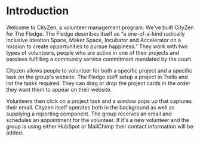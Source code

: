 # Introduction

Welcome to CityZen, a volunteer management program.  We've built CityZen for The Fledge.  The Fledge describes itself as “a one-of-a-kind radically inclusive Ideation Space, Maker Space, Incubator and Accelerator on a mission to create opportunities to pursue happiness.”  They work with two types of volunteers, people who are active in one of their projects and parolees fulfilling a community service commitment mandated by the court.

Cityzen allows people to volunteer for both a specific project and a specific task on the group's website.  The Fledge staff setup a project in Trello and list the tasks required. They can drag or drop the project cards in the order they want them to appear on their website.  

Volunteers then click on a project task and a window pops up that captures their email.  Cityzen itself operates both in the background as well as supplying a reporting component.  The group receives an email and schedules an appointment for the volunteer.  If it's a new volunteer and the group is using either HubSpot or MailChimp their contact information will be added.







                                                   

